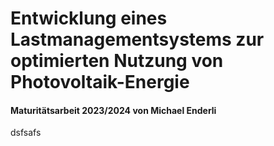 # Entwicklung eines Lastmanagementsystems zur optimierten Nutzung von Photovoltaik-Energie
#### Maturitätsarbeit 2023/2024 von Michael Enderli
dsfsafs
